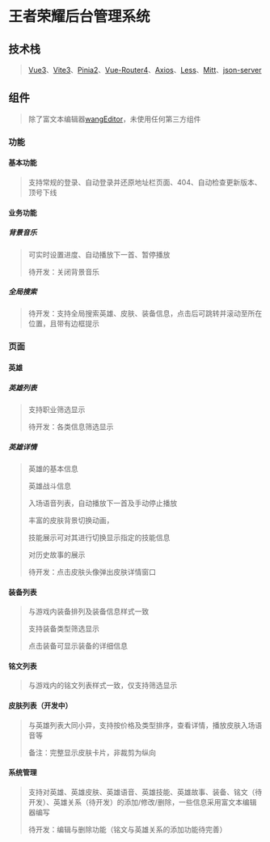 # 王者荣耀后台管理系统

## 技术栈

> [Vue3](https://cn.vuejs.org/)、[Vite3](https://vitejs.cn/)、[Pinia2](https://pinia.vuejs.org/)、[Vue-Router4](https://router.vuejs.org/zh/)、[Axios](https://www.axios-http.cn/)、[Less](https://less.bootcss.com/)、[Mitt](https://github.com/developit/mitt)、[json-server](https://github.com/typicode/json-server)

## 组件

> 除了富文本编辑器[wangEditor](https://github.com/wangeditor-team/wangEditor)，未使用任何第三方组件

### 功能

#### 基本功能

> 支持常规的登录、自动登录并还原地址栏页面、404、自动检查更新版本、顶号下线
>

#### 业务功能

##### 背景音乐

> 可实时设置进度、自动播放下一首、暂停播放
>
> 待开发：关闭背景音乐

##### 全局搜索

> 待开发：支持全局搜索英雄、皮肤、装备信息，点击后可跳转并滚动至所在位置，且带有边框提示

### 页面

#### 英雄

##### 英雄列表

> 支持职业筛选显示
>
> 待开发：各类信息筛选显示

##### 英雄详情

> 英雄的基本信息
>
> 英雄战斗信息
>
> 入场语音列表，自动播放下一首及手动停止播放
>
> 丰富的皮肤背景切换动画，
>
> 技能展示可对其进行切换显示指定的技能信息
>
> 对历史故事的展示
>
> 待开发：点击皮肤头像弹出皮肤详情窗口

#### 装备列表

> 与游戏内装备排列及装备信息样式一致
>
> 支持装备类型筛选显示
>
> 点击装备可显示装备的详细信息

#### 铭文列表

> 与游戏内的铭文列表样式一致，仅支持筛选显示

#### 皮肤列表（开发中）

> 与英雄列表大同小异，支持按价格及类型排序，查看详情，播放皮肤入场语音等
>
> 备注：完整显示皮肤卡片，非裁剪为纵向

#### 系统管理

> 支持对英雄、英雄皮肤、英雄语音、英雄技能、英雄故事、装备、铭文（待开发）、英雄关系（待开发）的添加/修改/删除，一些信息采用富文本编辑器编写
>
> 待开发：编辑与删除功能（铭文与英雄关系的添加功能待完善）
